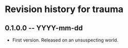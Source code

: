 # Revision history for trauma

## 0.1.0.0 -- YYYY-mm-dd

* First version. Released on an unsuspecting world.
